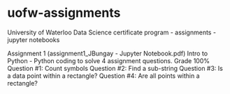 # uofw-assignments
University of Waterloo Data Science certificate program - assignments - jupyter notebooks

Assignment 1 (assignment1_JBungay - Jupyter Notebook.pdf)
Intro to Python - Python coding to solve 4 assignment questions.  Grade 100%
Question #1: Count symbols
Question #2: Find a sub-string
Question #3: Is a data point within a rectangle?
Question #4: Are all points within a rectangle?

